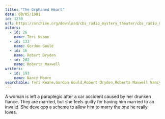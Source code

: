 ```yaml
---
title: "The Orphaned Heart"
date: 08/05/1981
id: 1230
url: https://archive.org/download/cbs_radio_mystery_theater/cbs_radio_mystery_theater-1201-1250.zip/cbs_radio_mystery_theater-1201-1250%2Fcbsrmt_1230_the_orphaned_heart.mp3
actors:  
  - id: 26
    name: Teri Keane  
  - id: 133
    name: Gordon Gould  
  - id: 16
    name: Robert Dryden  
  - id: 202
    name: Roberta Maxwell
writers:  
  - id: 193
    name: Nancy Moore
searchable: Teri Keane,Gordon Gould,Robert Dryden,Roberta Maxwell Nancy Moore
---
```

A woman is left a paraplegic after a car accident caused by her drunken fiance. They are married, but she feels guilty for having him married to an invalid. She develops a scheme to allow him to marry the one he really loves.